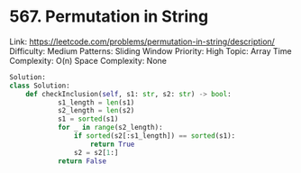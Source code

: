 # 567. Permutation in String

Link: https://leetcode.com/problems/permutation-in-string/description/
Difficulty: Medium
Patterns: Sliding Window
Priority: High
Topic: Array
Time Complexity: O(n)
Space Complexity: None

```python
Solution:
class Solution:
    def checkInclusion(self, s1: str, s2: str) -> bool:
            s1_length = len(s1)
            s2_length = len(s2)
            s1 = sorted(s1)
            for _ in range(s2_length):
                if sorted(s2[:s1_length]) == sorted(s1):
                    return True
                s2 = s2[1:]
            return False
```